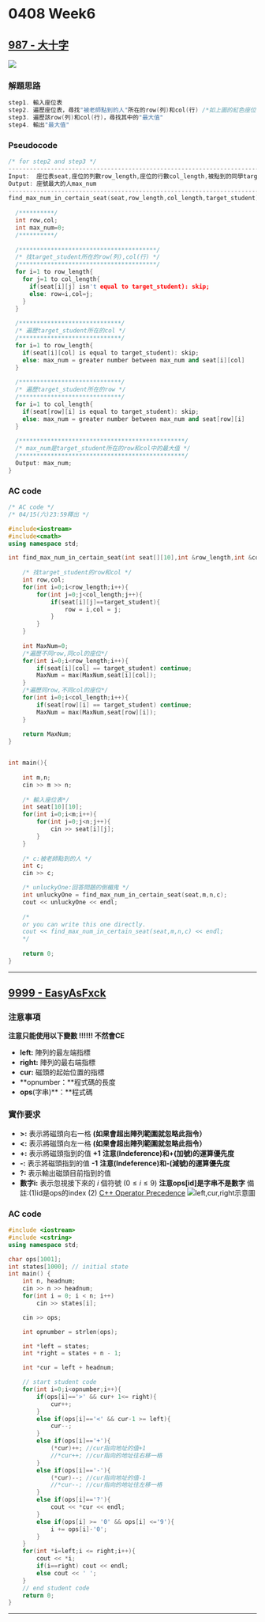 # 0408 Week6

## [987 - 大十字](https://neoj.sprout.tw/problem/987/)

![](https://i.imgur.com/7HaayRy.png)

### **解題思路**
```cpp
step1. 輸入座位表
step2. 遍歷座位表，尋找"被老師點到的人"所在的row(列)和col(行) /*如上圖的紅色座位*/
step3. 遍歷該row(列)和col(行)，尋找其中的"最大值"
step4. 輸出"最大值"
```

### **Pseudocode**
```cpp
/* for step2 and step3 */ 
---------------------------------------------------------------------------------
Input:  座位表seat,座位的列數row_length,座位的行數col_length,被點到的同學target_student
Output: 座號最大的人max_num
---------------------------------------------------------------------------------
find_max_num_in_certain_seat(seat,row_length,col_length,target_student){
  
  /**********/
  int row,col;
  int max_num=0;
  /**********/
  
  /***************************************/
  /* 找target_student所在的row(列),col(行) */
  /***************************************/
  for i=1 to row_length{
    for j=1 to col_length{
      if(seat[i][j] isn't equal to target_student): skip;
      else: row=i,col=j;
    }
  }
  
  /*****************************/
  /* 遍歷target_student所在的col */
  /*****************************/
  for i=1 to row_length{
    if(seat[i][col] is equal to target_student): skip;
    else: max_num = greater number between max_num and seat[i][col]
  }
  
  /*****************************/
  /* 遍歷target_student所在的row */
  /*****************************/
  for i=1 to col_length{
    if(seat[row][i] is equal to target_student): skip;
    else: max_num = greater number between max_num and seat[row][i]
  }
  
  /***********************************************/
  /* max_num是target_student所在的row和col中的最大值 */
  /***********************************************/
  Output: max_num;
}
```

### **AC code**
```cpp
/* AC code */
/* 04/15(六)23:59釋出 */

#include<iostream>
#include<cmath>
using namespace std;

int find_max_num_in_certain_seat(int seat[][10],int &row_length,int &col_length,int &target_student){
    
    /* 找target_student的row和col */
    int row,col;
    for(int i=0;i<row_length;i++){
        for(int j=0;j<col_length;j++){
            if(seat[i][j]==target_student){
                row = i,col = j;
            }
        }
    }
    
    int MaxNum=0;
    /*遍歷不同row,同col的座位*/
    for(int i=0;i<row_length;i++){
        if(seat[i][col] == target_student) continue;
        MaxNum = max(MaxNum,seat[i][col]);
    }
    /*遍歷同row,不同col的座位*/
    for(int i=0;i<col_length;i++){
        if(seat[row][i] == target_student) continue;
        MaxNum = max(MaxNum,seat[row][i]);
    }
	
    return MaxNum;
}


int main(){
    
    int m,n;
    cin >> m >> n;
    
    /* 輸入座位表*/
    int seat[10][10];
    for(int i=0;i<m;i++){
        for(int j=0;j<n;j++){
            cin >> seat[i][j];
        }
    }
	
    /* c:被老師點到的人 */
    int c;
    cin >> c;

    /* unluckyOne:回答問題的倒楣鬼 */
    int unluckyOne = find_max_num_in_certain_seat(seat,m,n,c);
    cout << unluckyOne << endl;
	
    /* 
    or you can write this one directly.
    cout << find_max_num_in_certain_seat(seat,m,n,c) << endl;
    */
 
    return 0;
}
```

---

## [9999 - EasyAsFxck](https://neoj.sprout.tw/problem/9999/)

### **注意事項**
**注意只能使用以下變數 !!!!!! 不然會CE**
* **left:** 陣列的最左端指標
* **right:** 陣列的最右端指標
* **cur:** 磁頭的起始位置的指標
* **opnumber：**程式碼的長度
* **ops**(字串)**：**程式碼

### **實作要求**

* **>:** 表示將磁頭向右一格 **(如果會超出陣列範圍就忽略此指令）**
* **<:** 表示將磁頭向左一格 **(如果會超出陣列範圍就忽略此指令）**
* **+:** 表示將磁頭指到的值 **+1** **注意(Indeference)和+(加號)的運算優先度**
* **-:** 表示將磁頭指到的值 **-1** **注意(Indeference)和-(減號)的運算優先度**
* **?:** 表示輸出磁頭目前指到的值
* **數字i:** 表示忽視接下來的 $i$ 個符號 $(0≤i≤9)$ **注意ops[id]是字串不是數字**
備註:(1)id是ops的index (2) [C++ Operator Precedence](https://en.cppreference.com/w/cpp/language/operator_precedence)
![left,cur,right示意圖](https://i.imgur.com/eG7kdd5.png)


### **AC code**
```cpp
#include <iostream>
#include <cstring>
using namespace std;

char ops[1001];
int states[1000]; // initial state
int main() {
    int n, headnum;
    cin >> n >> headnum;
    for(int i = 0; i < n; i++)
        cin >> states[i];

    cin >> ops;

    int opnumber = strlen(ops);

    int *left = states;
    int *right = states + n - 1;

    int *cur = left + headnum;

    // start student code
    for(int i=0;i<opnumber;i++){
        if(ops[i]=='>' && cur+ 1<= right){
            cur++;
        }
        else if(ops[i]=='<' && cur-1 >= left){
            cur--;
        }
        else if(ops[i]=='+'){
            (*cur)++; //cur指向地址的值+1
            //*cur++; //cur指向的地址往右移一格
        }
        else if(ops[i]=='-'){
            (*cur)--; //cur指向地址的值-1
            //*cur--; //cur指向的地址往左移一格
        }
        else if(ops[i]=='?'){
            cout << *cur << endl;
        }
        else if(ops[i] >= '0' && ops[i] <='9'){
            i += ops[i]-'0';
        }
    }
    for(int *i=left;i <= right;i++){
        cout << *i;
        if(i==right) cout << endl;
        else cout << ' ';
    }
    // end student code
    return 0;
}
```

---